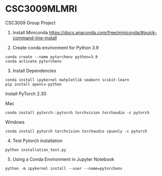 # CSC3009MLMRI
CSC3009 Group Project

1. Install Miniconda
https://docs.anaconda.com/free/miniconda/#quick-command-line-install

2. Create conda environment for Python 3.9
```
conda create --name pytorchenv python=3.9
conda activate pytorchenv
```
3. Install Dependencies
```
conda install ipykernel matplotlib seaborn scikit-learn
pip install opencv-python
```
Install PyTorch 2.30


Mac
```
conda install pytorch::pytorch torchvision torchaudio -c pytorch
```
Windows
```
conda install pytorch torchvision torchaudio cpuonly -c pytorch
```
4. Test Pytorch installation
```
python installation_test.py
```
5. Using a Conda Environment in Jupyter Notebook
```
python -m ipykernel install --user --name=pytorchenv
```

